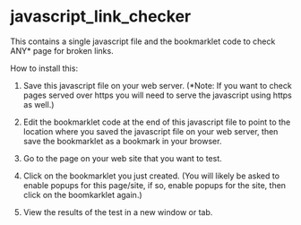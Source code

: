 javascript_link_checker
=======================

This contains a single javascript file and the bookmarklet code to check ANY* page for broken links.

How to install this:

1) Save this javascript file on your web server. (*Note: If you want to check pages served over https you will need to serve the javascript using https as well.)

2) Edit the bookmarklet code at the end of this javascript file to point to the location where you saved the javascript file on your web server, then save the bookmarklet as a bookmark in your browser.

3) Go to the page on your web site that you want to test.

4) Click on the bookmarklet you just created. (You will likely be asked to enable popups for this page/site, if so, enable popups for the site, then click on the boomkarklet again.)

5) View the results of the test in a new window or tab.

